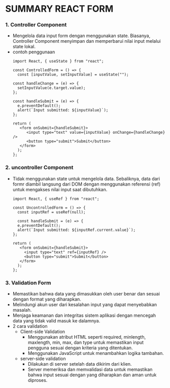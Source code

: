 # SUMMARY REACT FORM

### 1. Controller Component
- Mengelola data input form dengan menggunakan state. Biasanya, Controller Component menyimpan dan memperbarui nilai input melalui state lokal.
- contoh penggunaan
  ```
  import React, { useState } from "react";

  const ControlledForm = () => {
    const [inputValue, setInputValue] = useState("");

  const handleChange = (e) => {
    setInputValue(e.target.value);
  };

  const handleSubmit = (e) => {
    e.preventDefault();
    alert(`Input submitted: ${inputValue}`);
  };

  return (
     <form onSubmit={handleSubmit}>
        <input type="text" value={inputValue} onChange={handleChange} />
        <button type="submit">Submit</button>
     </form>
    );
  };
  ```
  
### 2. uncontroller Component
- Tidak menggunakan state untuk mengelola data. Sebaliknya, data dari formr diambil langsung dari DOM dengan menggunakan referensi (ref) untuk mengakses nilai input saat dibutuhkan.
  ```
  import React, { useRef } from "react";

  const UncontrolledForm = () => {
    const inputRef = useRef(null);
    
    const handleSubmit = (e) => {
    e.preventDefault();
    alert(`Input submitted: ${inputRef.current.value}`);
  };

  return (
     <form onSubmit={handleSubmit}>
       <input type="text" ref={inputRef} />
       <button type="submit">Submit</button>
     </form>
    );
  };
  ```
  
### 3. Validation Form
- Memastikan bahwa data yang dimasukkan oleh user benar dan sesuai dengan format yang diharapkan.
- Melindungi akun user dari kesalahan input yang dapat menyebabkan masalah.
- Menjaga keamanan dan integritas sistem aplikasi dengan mencegah data yang tidak valid masuk ke dalamnya.
- 2 cara validation
  - Client-side Validation
    - Menggunakan atribut HTML seperti required, minlength, maxlength, min, max, dan type untuk memastikan input pengguna sesuai dengan kriteria yang ditentukan.
    - Menggunakan JavaScript untuk menambahkan logika tambahan. 
  - server-side validation  
    - Dilakukan di server setelah data dikirim dari klien.
    - Server memeriksa dan memvalidasi data untuk memastikan bahwa input sesuai dengan yang diharapkan dan aman untuk diproses.

